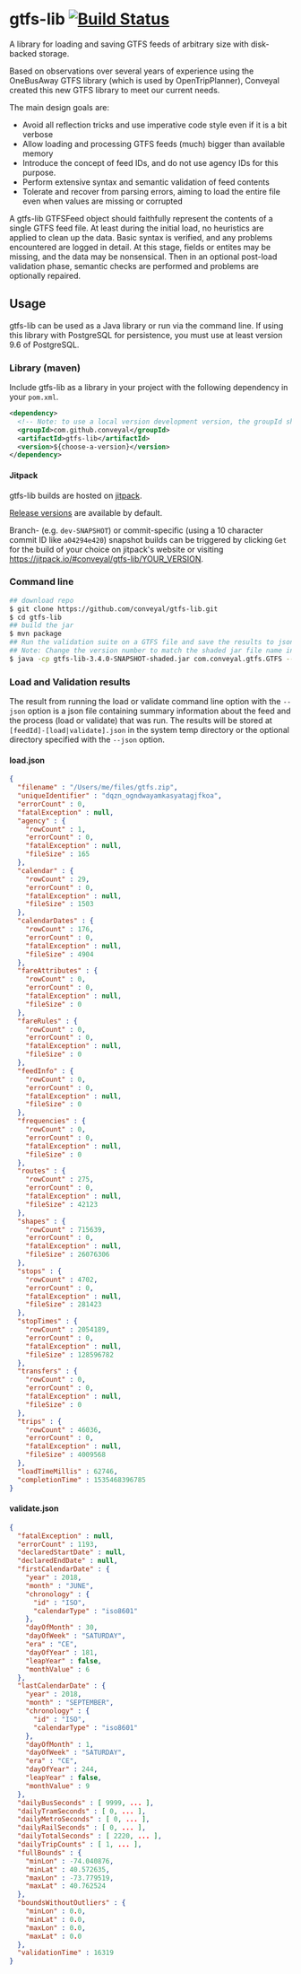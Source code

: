 # gtfs-lib [![Build Status](https://travis-ci.org/conveyal/gtfs-lib.svg?branch=master)](https://travis-ci.org/conveyal/gtfs-lib)

A library for loading and saving GTFS feeds of arbitrary size with disk-backed storage.

Based on observations over several years of experience using the OneBusAway GTFS library (which is used by OpenTripPlanner), Conveyal created this new GTFS library to meet our current needs.

The main design goals are:

- Avoid all reflection tricks and use imperative code style even if it is a bit verbose
- Allow loading and processing GTFS feeds (much) bigger than available memory
- Introduce the concept of feed IDs, and do not use agency IDs for this purpose.
- Perform extensive syntax and semantic validation of feed contents
- Tolerate and recover from parsing errors, aiming to load the entire file even when values are missing or corrupted

A gtfs-lib GTFSFeed object should faithfully represent the contents of a single GTFS feed file. At least during the initial load, no heuristics are applied to clean up the data. Basic syntax is verified, and any problems encountered are logged in detail. At this stage, fields or entites may be missing, and the data may be nonsensical. Then in an optional post-load validation phase, semantic checks are performed and problems are optionally repaired.

## Usage

gtfs-lib can be used as a Java library or run via the command line.  If using this library with PostgreSQL for persistence, you must use at least version 9.6 of PostgreSQL.

### Library (maven)
Include gtfs-lib as a library in your project with the following dependency in your `pom.xml`.
```xml
<dependency>
  <!-- Note: to use a local version development version, the groupId should be changed to com.conveyal -->
  <groupId>com.github.conveyal</groupId>
  <artifactId>gtfs-lib</artifactId>
  <version>${choose-a-version}</version>
</dependency>
```

#### Jitpack

gtfs-lib builds are hosted on [jitpack](https://jitpack.io/#conveyal/gtfs-lib). 

[Release versions](https://github.com/conveyal/gtfs-lib/releases) are available by default.

Branch- (e.g. `dev-SNAPSHOT`) or commit-specific (using a 10 character commit ID like `a04294e420`) snapshot builds can be triggered by clicking `Get` for the build of your choice on jitpack's website or visiting https://jitpack.io/#conveyal/gtfs-lib/YOUR_VERSION.

### Command line

```bash
## download repo
$ git clone https://github.com/conveyal/gtfs-lib.git
$ cd gtfs-lib
## build the jar
$ mvn package
## Run the validation suite on a GTFS file and save the results to json files.
## Note: Change the version number to match the shaded jar file name in /target directory.
$ java -cp gtfs-lib-3.4.0-SNAPSHOT-shaded.jar com.conveyal.gtfs.GTFS --load /path/to/gtfs.zip --validate --json /optional/path/to/results
```

### Load and Validation results

The result from running the load or validate command line option with
the `--json` option is a json file containing summary information about
the feed and the process (load or validate) that was run. The results will
be stored at `[feedId]-[load|validate].json` in the system temp directory
or the optional directory specified with the `--json` option.

#### load.json

```json
{
  "filename" : "/Users/me/files/gtfs.zip",
  "uniqueIdentifier" : "dqzn_ogndwayamkasyatagjfkoa",
  "errorCount" : 0,
  "fatalException" : null,
  "agency" : {
    "rowCount" : 1,
    "errorCount" : 0,
    "fatalException" : null,
    "fileSize" : 165
  },
  "calendar" : {
    "rowCount" : 29,
    "errorCount" : 0,
    "fatalException" : null,
    "fileSize" : 1503
  },
  "calendarDates" : {
    "rowCount" : 176,
    "errorCount" : 0,
    "fatalException" : null,
    "fileSize" : 4904
  },
  "fareAttributes" : {
    "rowCount" : 0,
    "errorCount" : 0,
    "fatalException" : null,
    "fileSize" : 0
  },
  "fareRules" : {
    "rowCount" : 0,
    "errorCount" : 0,
    "fatalException" : null,
    "fileSize" : 0
  },
  "feedInfo" : {
    "rowCount" : 0,
    "errorCount" : 0,
    "fatalException" : null,
    "fileSize" : 0
  },
  "frequencies" : {
    "rowCount" : 0,
    "errorCount" : 0,
    "fatalException" : null,
    "fileSize" : 0
  },
  "routes" : {
    "rowCount" : 275,
    "errorCount" : 0,
    "fatalException" : null,
    "fileSize" : 42123
  },
  "shapes" : {
    "rowCount" : 715639,
    "errorCount" : 0,
    "fatalException" : null,
    "fileSize" : 26076306
  },
  "stops" : {
    "rowCount" : 4702,
    "errorCount" : 0,
    "fatalException" : null,
    "fileSize" : 281423
  },
  "stopTimes" : {
    "rowCount" : 2054189,
    "errorCount" : 0,
    "fatalException" : null,
    "fileSize" : 128596782
  },
  "transfers" : {
    "rowCount" : 0,
    "errorCount" : 0,
    "fatalException" : null,
    "fileSize" : 0
  },
  "trips" : {
    "rowCount" : 46036,
    "errorCount" : 0,
    "fatalException" : null,
    "fileSize" : 4009568
  },
  "loadTimeMillis" : 62746,
  "completionTime" : 1535468396785
}
```

#### validate.json

```json
{
  "fatalException" : null,
  "errorCount" : 1193,
  "declaredStartDate" : null,
  "declaredEndDate" : null,
  "firstCalendarDate" : {
    "year" : 2018,
    "month" : "JUNE",
    "chronology" : {
      "id" : "ISO",
      "calendarType" : "iso8601"
    },
    "dayOfMonth" : 30,
    "dayOfWeek" : "SATURDAY",
    "era" : "CE",
    "dayOfYear" : 181,
    "leapYear" : false,
    "monthValue" : 6
  },
  "lastCalendarDate" : {
    "year" : 2018,
    "month" : "SEPTEMBER",
    "chronology" : {
      "id" : "ISO",
      "calendarType" : "iso8601"
    },
    "dayOfMonth" : 1,
    "dayOfWeek" : "SATURDAY",
    "era" : "CE",
    "dayOfYear" : 244,
    "leapYear" : false,
    "monthValue" : 9
  },
  "dailyBusSeconds" : [ 9999, ... ],
  "dailyTramSeconds" : [ 0, ... ],
  "dailyMetroSeconds" : [ 0, ... ],
  "dailyRailSeconds" : [ 0, ... ],
  "dailyTotalSeconds" : [ 2220, ... ],
  "dailyTripCounts" : [ 1, ... ],
  "fullBounds" : {
    "minLon" : -74.040876,
    "minLat" : 40.572635,
    "maxLon" : -73.779519,
    "maxLat" : 40.762524
  },
  "boundsWithoutOutliers" : {
    "minLon" : 0.0,
    "minLat" : 0.0,
    "maxLon" : 0.0,
    "maxLat" : 0.0
  },
  "validationTime" : 16319
}

```

